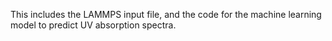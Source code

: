 This includes the LAMMPS input file, and the code for the machine learning model to predict UV absorption spectra.
